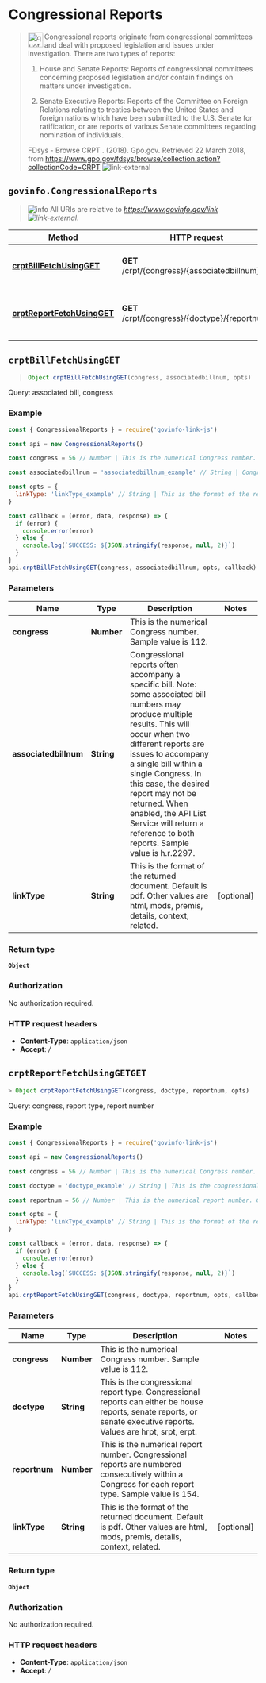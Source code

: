 # Congressional Reports

> <img align="left" alt="quote" height="30" width="30" src="https://cdnjs.cloudflare.com/ajax/libs/octicons/4.4.0/svg/quote.svg"> Congressional reports originate from congressional committees and deal with proposed legislation and issues under investigation. There are two types of reports:
>
> 1.  House and Senate Reports: Reports of congressional committees concerning proposed legislation and/or contain findings on matters under investigation.
>
> 1.  Senate Executive Reports: Reports of the Committee on Foreign Relations relating to treaties between the United States and foreign nations which have been submitted to the U.S. Senate for ratification, or are reports of various Senate committees regarding nomination of individuals.
>
> FDsys - Browse CRPT . (2018). Gpo.gov. Retrieved 22 March 2018, from <https://www.gpo.gov/fdsys/browse/collection.action?collectionCode=CRPT> ![link-external][icon-octicon-link-external]

## `govinfo.CongressionalReports`

> ![info][icon-octicon-info] All URIs are relative to _<https://www.govinfo.gov/link> ![link-external][icon-octicon-link-external]_.

| Method                                                                         | HTTP request                                   | Description                                 |
| ------------------------------------------------------------------------------ | ---------------------------------------------- | ------------------------------------------- |
| [**crptBillFetchUsingGET**](CongressionalReports.md#crptBillFetchUsingGET)     | **GET** /crpt/{congress}/{associatedbillnum}   | Query: associated bill, congress            |
| [**crptReportFetchUsingGET**](CongressionalReports.md#crptReportFetchUsingGET) | **GET** /crpt/{congress}/{doctype}/{reportnum} | Query: congress, report type, report number |

<a name="crptBillFetchUsingGET"></a>

## **`crptBillFetchUsingGET`**

> ```js
> Object crptBillFetchUsingGET(congress, associatedbillnum, opts)
> ```

Query: associated bill, congress

### Example

```javascript
const { CongressionalReports } = require('govinfo-link-js')

const api = new CongressionalReports()

const congress = 56 // Number | This is the numerical Congress number. Sample value is 112.

const associatedbillnum = 'associatedbillnum_example' // String | Congressional reports often accompany a specific bill. Note: some associated bill numbers may produce multiple results. This will occur when two different reports are issues to accompany a single bill within a single Congress. In this case, the desired report may not be returned. When enabled, the API List Service will return a reference to both reports. Sample value is h.r.2297.

const opts = {
  linkType: 'linkType_example' // String | This is the format of the returned document. Default is pdf. Other values are html, mods, premis, details, context, related.
}

const callback = (error, data, response) => {
  if (error) {
    console.error(error)
  } else {
    console.log(`SUCCESS: ${JSON.stringify(response, null, 2)}`)
  }
}
api.crptBillFetchUsingGET(congress, associatedbillnum, opts, callback)
```

### Parameters

| Name                  | Type       | Description                                                                                                                                                                                                                                                                                                                                                                                    | Notes      |
| --------------------- | ---------- | ---------------------------------------------------------------------------------------------------------------------------------------------------------------------------------------------------------------------------------------------------------------------------------------------------------------------------------------------------------------------------------------------- | ---------- |
| **congress**          | **Number** | This is the numerical Congress number. Sample value is 112.                                                                                                                                                                                                                                                                                                                                    |
| **associatedbillnum** | **String** | Congressional reports often accompany a specific bill. Note: some associated bill numbers may produce multiple results. This will occur when two different reports are issues to accompany a single bill within a single Congress. In this case, the desired report may not be returned. When enabled, the API List Service will return a reference to both reports. Sample value is h.r.2297. |
| **linkType**          | **String** | This is the format of the returned document. Default is pdf. Other values are html, mods, premis, details, context, related.                                                                                                                                                                                                                                                                   | [optional] |

### Return type

**`Object`**

### Authorization

No authorization required.

### HTTP request headers

* **Content-Type**: `application/json`
* **Accept**: _/_

<a name="crptReportFetchUsingGET"></a>

## **`crptReportFetchUsingGETGET`**

```js
> Object crptReportFetchUsingGET(congress, doctype, reportnum, opts)
```

Query: congress, report type, report number

### Example

```javascript
const { CongressionalReports } = require('govinfo-link-js')

const api = new CongressionalReports()

const congress = 56 // Number | This is the numerical Congress number. Sample value is 112.

const doctype = 'doctype_example' // String | This is the congressional report type. Congressional reports can either be house reports, senate reports, or senate executive reports. Values are hrpt, srpt, erpt.

const reportnum = 56 // Number | This is the numerical report number. Congressional reports are numbered consecutively within a Congress for each report type. Sample value is 154.

const opts = {
  linkType: 'linkType_example' // String | This is the format of the returned document. Default is pdf. Other values are html, mods, premis, details, context, related.
}

const callback = (error, data, response) => {
  if (error) {
    console.error(error)
  } else {
    console.log(`SUCCESS: ${JSON.stringify(response, null, 2)}`)
  }
}
api.crptReportFetchUsingGET(congress, doctype, reportnum, opts, callback)
```

### Parameters

| Name          | Type       | Description                                                                                                                                                         | Notes      |
| ------------- | ---------- | ------------------------------------------------------------------------------------------------------------------------------------------------------------------- | ---------- |
| **congress**  | **Number** | This is the numerical Congress number. Sample value is 112.                                                                                                         |
| **doctype**   | **String** | This is the congressional report type. Congressional reports can either be house reports, senate reports, or senate executive reports. Values are hrpt, srpt, erpt. |
| **reportnum** | **Number** | This is the numerical report number. Congressional reports are numbered consecutively within a Congress for each report type. Sample value is 154.                  |
| **linkType**  | **String** | This is the format of the returned document. Default is pdf. Other values are html, mods, premis, details, context, related.                                        | [optional] |

### Return type

**`Object`**

### Authorization

No authorization required.

### HTTP request headers

* **Content-Type**: `application/json`
* **Accept**: _/_

[icon-octicon-link-external]: https://cdnjs.cloudflare.com/ajax/libs/octicons/4.4.0/svg/link-external.svg
[icon-octicon-info]: https://cdnjs.cloudflare.com/ajax/libs/octicons/4.4.0/svg/info.svg
